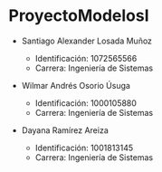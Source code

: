 # ProyectoModelosI

- Santiago Alexander Losada Muñoz  
  - Identificación: 1072565566  
  - Carrera: Ingeniería de Sistemas

- Wilmar Andrés Osorio Úsuga  
  - Identificación: 1000105880  
  - Carrera: Ingeniería de Sistemas

- Dayana Ramírez Areiza  
  - Identificación: 1001813145  
  - Carrera: Ingeniería de Sistemas
